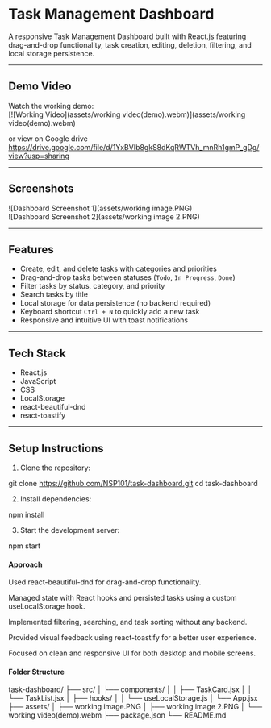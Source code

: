 # Task Management Dashboard

A responsive Task Management Dashboard built with React.js featuring drag-and-drop
functionality, task creation, editing, deletion, filtering, and local storage persistence.

---

## Demo Video

Watch the working demo:  
[![Working Video](assets/working video(demo).webm)](assets/working video(demo).webm)

or view on Google drive
 https://drive.google.com/file/d/1YxBVIb8gkS8dKqRWTVh_mnRh1gmP_gDg/view?usp=sharing


---

##  Screenshots

![Dashboard Screenshot 1](assets/working image.PNG)  
![Dashboard Screenshot 2](assets/working image 2.PNG)  

---

##  Features

- Create, edit, and delete tasks with categories and priorities  
- Drag-and-drop tasks between statuses (`Todo`, `In Progress`, `Done`)  
- Filter tasks by status, category, and priority  
- Search tasks by title  
- Local storage for data persistence (no backend required)  
- Keyboard shortcut `Ctrl + N` to quickly add a new task  
- Responsive and intuitive UI with toast notifications  

---

## Tech Stack

- React.js  
- JavaScript  
- CSS  
- LocalStorage  
- react-beautiful-dnd  
- react-toastify  

---

## Setup Instructions

1. Clone the repository:

git clone https://github.com/NSP101/task-dashboard.git
cd task-dashboard

2. Install dependencies:

npm install


3. Start the development server:

 npm start



 #### Approach

Used react-beautiful-dnd for drag-and-drop functionality.

Managed state with React hooks and persisted tasks using a custom useLocalStorage hook.

Implemented filtering, searching, and task sorting without any backend.

Provided visual feedback using react-toastify for a better user experience.

Focused on clean and responsive UI for both desktop and mobile screens.


#### Folder Structure

task-dashboard/
├── src/
│   ├── components/
│   │   ├── TaskCard.jsx
│   │   └── TaskList.jsx
│   ├── hooks/
│   │   └── useLocalStorage.js
│   └── App.jsx
├── assets/
│   ├── working image.PNG
│   ├── working image 2.PNG
│   └── working video(demo).webm
├── package.json
└── README.md
